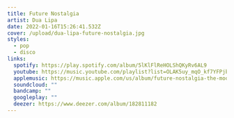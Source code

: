 ```yaml
---
title: Future Nostalgia
artist: Dua Lipa
date: 2022-01-16T15:26:41.532Z
cover: /upload/dua-lipa-future-nostalgia.jpg
styles:
  - pop
  - disco
links:
  spotify: https://play.spotify.com/album/5lKlFlReHOLShQKyRv6AL9
  youtube: https://music.youtube.com/playlist?list=OLAK5uy_mqO_kf7YFPjbtEU3FYSILA-IZtxv_NrKQ
  applemusic: https://music.apple.com/us/album/future-nostalgia-the-moonlight-edition/1551178998?uo=4
  soundcloud: ""
  bandcamp: ""
  googleplay: ""
  deezer: https://www.deezer.com/album/182811182
---
```

